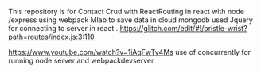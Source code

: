 This repository is for Contact Crud with ReactRouting  in react with node /express
using webpack 
 Mlab to save data in cloud mongodb
 used Jquery for connecting to server in react .
https://glitch.com/edit/#!/bristle-wrist?path=routes/index.js:3:110

https://www.youtube.com/watch?v=1iAqFwTv4Ms use of concurrently for running node server and webpackdevserver


 
